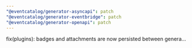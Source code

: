 ```yaml
---
"@eventcatalog/generator-asyncapi": patch
"@eventcatalog/generator-eventbridge": patch
"@eventcatalog/generator-openapi": patch
---
```


fix(plugins): badges and attachments are now persisted between genera…
